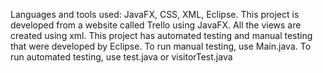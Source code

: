 Languages and tools used: JavaFX, CSS, XML, Eclipse.
This project is developed from a website called Trello using JavaFX. All the views are created using xml. 
This project has automated testing and manual testing that were developed by Eclipse. To run manual testing, use Main.java. To run automated testing, use test.java or visitorTest.java
